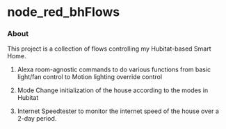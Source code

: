 node_red_bhFlows
================

### About

This project is a collection of flows controlling my Hubitat-based Smart Home.

1) Alexa room-agnostic commands to do various functions from basic light/fan control to Motion lighting override control

2) Mode Change initialization of the house according to the modes in Hubitat

3) Internet Speedtester to monitor the internet speed of the house over a 2-day period.
